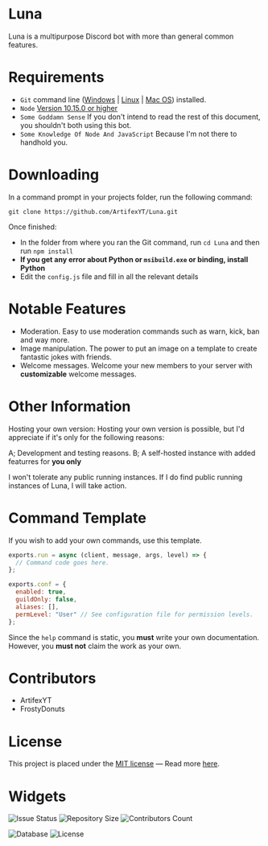 # Luna
Luna is a multipurpose Discord bot with more than general common features.

# Requirements
- `Git` command line ([Windows](https://git-scm.com/download/win) | [Linux](https://git-scm.com/book/en/v2/Getting-Started-Installing-Git) | [Mac OS](https://git-scm.com/download/mac)) installed.
- `Node` [Version 10.15.0 or higher](https://nodejs.org/)
- `Some Goddamn Sense` If you don't intend to read the rest of this document, you shouldn't both using this bot.
- `Some Knowledge Of Node And JavaScript` Because I'm not there to handhold you.

# Downloading
In a command prompt in your projects folder, run the following command:

`git clone https://github.com/ArtifexYT/Luna.git`

Once finished:

- In the folder from where you ran the Git command, run `cd Luna` and then run `npm install`
- **If you get any error about Python or `msibuild.exe` or binding, install Python**
- Edit the `config.js` file and fill in all the relevant details

# Notable Features
- Moderation. Easy to use moderation commands such as warn, kick, ban and way more.
- Image manipulation. The power to put an image on a template to create fantastic jokes with friends.
- Welcome messages. Welcome your new members to your server with **customizable** welcome messages.

# Other Information
Hosting your own version: Hosting your own version is possible, but I'd appreciate if it's only for the following reasons:

A; Development and testing reasons.
B; A self-hosted instance with added featurres for **you only**

I won't tolerate any public running instances. If I do find public running instances of Luna, I will take action.

# Command Template
If you wish to add your own commands, use this template.

```js
exports.run = async (client, message, args, level) => {
  // Command code goes here.
};

exports.conf = {
  enabled: true,
  guildOnly: false,
  aliases: [],
  permLevel: "User" // See configuration file for permission levels.
};
```

Since the `help` command is static, you **must** write your own documentation. However, you **must not** claim the work as your own.

# Contributors
- ArtifexYT
- FrostyDonuts

# License
This project is placed under the [MIT license](https://en.wikipedia.org/wiki/MIT_License) — Read more [here](https://github.com/ArtifexYT/Luna/blob/master/LICENSE).

# Widgets
![Issue Status](https://img.shields.io/github/issues/ArtifexYT/Luna.svg?style=for-the-badge) ![Repository Size](https://img.shields.io/github/repo-size/ArtifexYT/Luna.svg?style=for-the-badge) ![Contributors Count](https://img.shields.io/github/contributors/ArtifexYT/Luna.svg?style=for-the-badge)

![Database](https://img.shields.io/npm/dt/lunaxity.svg?style=for-the-badge) ![License](https://img.shields.io/github/license/ArtifexYT/Luna.svg?style=for-the-badge) 
